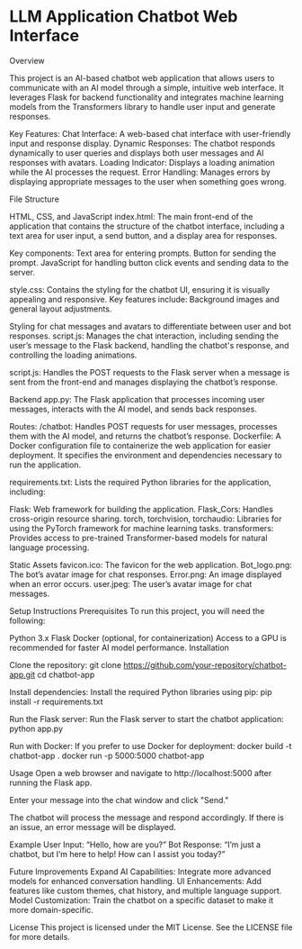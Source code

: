 # LLM Application Chatbot Web Interface

Overview

This project is an AI-based chatbot web application that allows users to communicate with an AI model through a simple, intuitive web interface. It leverages Flask for backend functionality and integrates machine learning models from the Transformers library to handle user input and generate responses.

Key Features:
Chat Interface: A web-based chat interface with user-friendly input and response display.
Dynamic Responses: The chatbot responds dynamically to user queries and displays both user messages and AI responses with avatars.
Loading Indicator: Displays a loading animation while the AI processes the request.
Error Handling: Manages errors by displaying appropriate messages to the user when something goes wrong.

File Structure

HTML, CSS, and JavaScript
index.html: The main front-end of the application that contains the structure of the chatbot interface, including a text area for user input, a send button, and a display area for responses.

Key components:
Text area for entering prompts.
Button for sending the prompt.
JavaScript for handling button click events and sending data to the server.

style.css: Contains the styling for the chatbot UI, ensuring it is visually appealing and responsive. Key features include:
Background images and general layout adjustments.

Styling for chat messages and avatars to differentiate between user and bot responses.
script.js: Manages the chat interaction, including sending the user’s message to the Flask backend, handling the chatbot's response, and controlling the loading animations.

script.js: Handles the POST requests to the Flask server when a message is sent from the front-end and manages displaying the chatbot’s response.

Backend
app.py: The Flask application that processes incoming user messages, interacts with the AI model, and sends back responses.

Routes:
/chatbot: Handles POST requests for user messages, processes them with the AI model, and returns the chatbot’s response.
Dockerfile: A Docker configuration file to containerize the web application for easier deployment. It specifies the environment and dependencies necessary to run the application.

requirements.txt: Lists the required Python libraries for the application, including:

Flask: Web framework for building the application.
Flask_Cors: Handles cross-origin resource sharing.
torch, torchvision, torchaudio: Libraries for using the PyTorch framework for machine learning tasks.
transformers: Provides access to pre-trained Transformer-based models for natural language processing.

Static Assets
favicon.ico: The favicon for the web application.
Bot_logo.png: The bot’s avatar image for chat responses.
Error.png: An image displayed when an error occurs.
user.jpeg: The user’s avatar image for chat messages.

Setup Instructions
Prerequisites
To run this project, you will need the following:

Python 3.x
Flask
Docker (optional, for containerization)
Access to a GPU is recommended for faster AI model performance.
Installation

Clone the repository:
git clone https://github.com/your-repository/chatbot-app.git
cd chatbot-app

Install dependencies: Install the required Python libraries using pip:
pip install -r requirements.txt

Run the Flask server: Run the Flask server to start the chatbot application:
python app.py

Run with Docker: If you prefer to use Docker for deployment:
docker build -t chatbot-app .
docker run -p 5000:5000 chatbot-app

Usage
Open a web browser and navigate to http://localhost:5000 after running the Flask app.

Enter your message into the chat window and click "Send."

The chatbot will process the message and respond accordingly. If there is an issue, an error message will be displayed.

Example
User Input: “Hello, how are you?”
Bot Response: “I’m just a chatbot, but I’m here to help! How can I assist you today?”

Future Improvements
Expand AI Capabilities: Integrate more advanced models for enhanced conversation handling.
UI Enhancements: Add features like custom themes, chat history, and multiple language support.
Model Customization: Train the chatbot on a specific dataset to make it more domain-specific.

License
This project is licensed under the MIT License. See the LICENSE file for more details.
